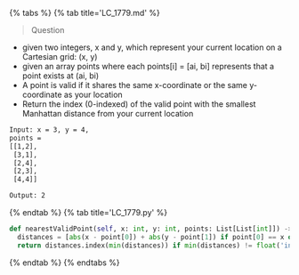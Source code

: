 {% tabs %}
{% tab title='LC_1779.md' %}

> Question

* given two integers, x and y, which represent your current location on a Cartesian grid: (x, y)
* given an array points where each points[i] = [ai, bi] represents that a point exists at (ai, bi)
* A point is valid if it shares the same x-coordinate or the same y-coordinate as your location
* Return the index (0-indexed) of the valid point with the smallest Manhattan distance from your current location

```txt
Input: x = 3, y = 4,
points =
[[1,2],
 [3,1],
 [2,4],
 [2,3],
 [4,4]]

Output: 2
```

{% endtab %}
{% tab title='LC_1779.py' %}

```py
def nearestValidPoint(self, x: int, y: int, points: List[List[int]]) -> int:
  distances = [abs(x - point[0]) + abs(y - point[1]) if point[0] == x or point[1] == y else float('inf') for point in points]
  return distances.index(min(distances)) if min(distances) != float('inf') else -1
```

{% endtab %}
{% endtabs %}
